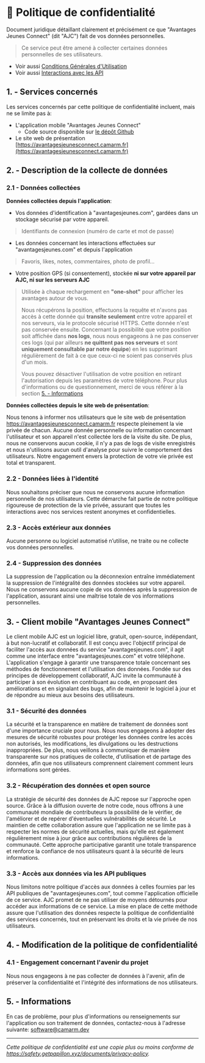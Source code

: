 # 📖 Politique de confidentialité

Document juridique détaillant clairement et précisément ce que "Avantages Jeunes Connect" (dit "AJC") fait de vos données personnelles.

> Ce service peut être amené à collecter certaines données personnelles de ses utilisateurs.

- Voir aussi [Conditions Générales d'Utilisation](https://avantagesjeunesconnect.camarm.fr/cgu)
- Voir aussi [Interactions avec les API](https://avantagesjeunesconnect.camarm.fr/usage)

## 1. - Services concernés

Les services concernés par cette politique de confidentialité incluent, mais ne se limite pas à:

- L'application mobile "Avantages Jeunes Connect"
  - Code source disponible sur [le dépôt Github](https://github.com/camarm-dev/bfc-avantagesjeunes-mobile)
- Le site web de présentation [https://avantagesjeunesconnect.camarm.fr](https://avantagesjeunesconnect.camarm.fr)

## 2. - Description de la collecte de données

### 2.1 - Données collectées

**Données collectées depuis l'application**:
- Vos données d'identification à "avantagesjeunes.com", gardées dans un stockage sécurisé par votre appareil.
> Identifiants de connexion (numéro de carte et mot de passe)
- Les données concernant les interactions effectuées sur "avantagesjeunes.com" et depuis l'application
> Favoris, likes, notes, commentaires, photo de profil...
- Votre position GPS (si consentement), stockée **ni sur votre appareil par AJC, ni sur les serveurs AJC**
> Utilisée à chaque rechargement en **"one-shot"** pour afficher les avantages autour de vous.
>
> Nous récupérons la position, effectuons la requête et n'avons pas accès à cette donnée qui **transite seulement** entre votre appareil et nos serveurs, via le protocole sécurisé HTTPS.
> Cette donnée n'est pas conservée ensuite. Concernant la possibilité que votre position soit affichée dans **nos logs**, nous nous engageons à ne pas conserver ces logs (qui par ailleurs **ne quittent pas nos serveurs** et sont **uniquement consultable par notre équipe**) en les supprimant régulièrement de fait à ce que ceux-ci ne soient pas conservés plus d'un mois.
>
> Vous pouvez désactiver l'utilisation de votre position en retirant l'autorisation depuis les paramètres de votre téléphone. Pour plus d'informations ou de questionnement, merci de vous référer à la section [5. - Informations](#5---informations)

**Données collectées depuis le site web de présentation**:

Nous tenons à informer nos utilisateurs que le site web de présentation https://avantagesjeunesconnect.camarm.fr respecte pleinement la vie privée de chacun. Aucune donnée personnelle ou information concernant l'utilisateur et son appareil n'est collectée lors de la visite du site. De plus, nous ne conservons aucun cookie, il n'y a pas de logs de visite enregistrés et nous n'utilisons aucun outil d'analyse pour suivre le comportement des utilisateurs. Notre engagement envers la protection de votre vie privée est total et transparent.

### 2.2 - Données liées à l'identité

Nous souhaitons préciser que nous ne conservons aucune information personnelle de nos utilisateurs. Cette démarche fait partie de notre politique rigoureuse de protection de la vie privée, assurant que toutes les interactions avec nos services restent anonymes et confidentielles.

### 2.3 - Accès extérieur aux données

Aucune personne ou logiciel automatisé n’utilise, ne traite ou ne collecte vos données personnelles.

### 2.4 - Suppression des données

La suppression de l'application ou la déconnexion entraîne immédiatement la suppression de l'intégralité des données stockées sur votre appareil. Nous ne conservons aucune copie de vos données après la suppression de l'application, assurant ainsi une maîtrise totale de vos informations personnelles.

## 3. - Client mobile "Avantages Jeunes Connect"

Le client mobile AJC est un logiciel libre, gratuit, open-source, indépendant, à but non-lucratif et collaboratif.
Il est conçu avec l'objectif principal de faciliter l'accès aux données du service "avantagesjeunes.com", il agit comme une interface entre "avantagesjeunes.com" et votre téléphone.
L'application s'engage à garantir une transparence totale concernant ses méthodes de fonctionnement et l'utilisation des données.
Fondée sur des principes de développement collaboratif, AJC invite la communauté à participer à son évolution en contribuant au code, en proposant des améliorations et en signalant des bugs, afin de maintenir le logiciel à jour et de répondre au mieux aux besoins des utilisateurs.

### 3.1 - Sécurité des données

La sécurité et la transparence en matière de traitement de données sont d'une importance cruciale pour nous.
Nous nous engageons à adopter des mesures de sécurité robustes pour protéger les données contre les accès non autorisés, les modifications, les divulgations ou les destructions inappropriées.
De plus, nous veillons à communiquer de manière transparente sur nos pratiques de collecte, d'utilisation et de partage des données, afin que nos utilisateurs comprennent clairement comment leurs informations sont gérées.

### 3.2 - Récupération des données et open source

La stratégie de sécurité des données de AJC repose sur l'approche open source. Grâce à la diffusion ouverte de notre code, nous offrons à une communauté mondiale de contributeurs la possibilité de le vérifier, de l'améliorer et de repérer d'éventuelles vulnérabilités de sécurité. Le maintien de cette collaboration assure que l'application ne se limite pas à respecter les normes de sécurité actuelles, mais qu'elle est également régulièrement mise à jour grâce aux contributions régulières de la communauté. Cette approche participative garantit une totale transparence et renforce la confiance de nos utilisateurs quant à la sécurité de leurs informations.

### 3.3 - Accès aux données via les API publiques

Nous limitons notre politique d'accès aux données à celles fournies par les API publiques de "avantagesjeunes.com", tout comme l'application officielle de ce service. AJC promet de ne pas utiliser de moyens détournés pour accéder aux informations de ce service. La mise en place de cette méthode assure que l'utilisation des données respecte la politique de confidentialité des services concernés, tout en préservant les droits et la vie privée de nos utilisateurs.

## 4. - Modification de la politique de confidentialité

### 4.1 - Engagement concernant l'avenir du projet

Nous nous engageons à ne pas collecter de données à l'avenir, afin de préserver la confidentialité et l'intégrité des informations de nos utilisateurs.


## 5. - Informations

En cas de problème, pour plus d'informations ou renseignements sur l'application ou son traitement de données, contactez-nous à l'adresse suivante: [software@camarm.dev](mailto:software@camarm.dev)

---

_Cette politique de confidentialité est une copie plus ou moins conforme de https://safety.getpapillon.xyz/documents/privacy-policy._
